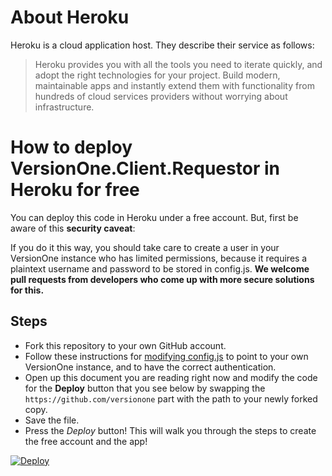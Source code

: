 # About Heroku

Heroku is a cloud application host. They describe their service as follows:

> Heroku provides you with all the tools you need to iterate quickly, and adopt the right technologies for your project. Build modern, maintainable apps and instantly extend them with functionality from hundreds of cloud services providers without worrying about infrastructure.

# How to deploy VersionOne.Client.Requestor in Heroku for free

You can deploy this code in Heroku under a free account. But, first be aware of this **security caveat**:

If you do it this way, you should take care to create a user in your VersionOne instance who has limited permissions, because it requires a plaintext username and password to be stored in config.js. **We welcome pull requests from developers who come up with more secure solutions for this.**

## Steps

* Fork this repository to your own GitHub account.
* Follow these instructions for [modifying config.js](README.md#configjs) to point to your own VersionOne instance, and to have the correct authentication.
* Open up this document you are reading right now and modify the code for the **Deploy** button that you see below by swapping the `https://github.com/versionone` part with the path to your newly forked copy.
* Save the file.
* Press the *Deploy* button! This will walk you through the steps to create the free account and the app!

[![Deploy](https://www.herokucdn.com/deploy/button.png)](https://heroku.com/deploy?template=https://github.com/versionone/VersionOne.Client.Requestor/)